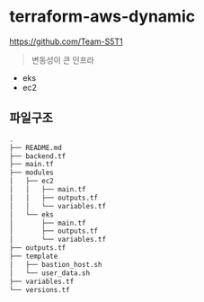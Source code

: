 # terraform-aws-dynamic

<https://github.com/Team-S5T1>

> 변동성이 큰 인프라

- eks
- ec2

## 파일구조

```bash
.
├── README.md
├── backend.tf
├── main.tf
├── modules
│   ├── ec2
│   │   ├── main.tf
│   │   ├── outputs.tf
│   │   └── variables.tf
│   └── eks
│       ├── main.tf
│       ├── outputs.tf
│       └── variables.tf
├── outputs.tf
├── template
│   ├── bastion_host.sh
│   └── user_data.sh
├── variables.tf
└── versions.tf
```
